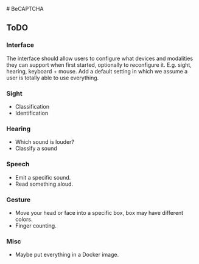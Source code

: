 # BeCAPTCHA

## ToDO
### Interface
The interface should allow users to configure what devices and modalities they can support when first started, optionally to reconfigure it.
E.g. sight, hearing, keyboard + mouse.
Add a default setting in which we assume a user is totally able to use everything.

### Sight
- Classification
- Identification

### Hearing
- Which sound is louder?
- Classify a sound

### Speech
- Emit a specific sound.
- Read something aloud.

### Gesture
- Move your head or face into a specific box, box may have different colors.
- Finger counting.

### Misc
- Maybe put everything in a Docker image.
